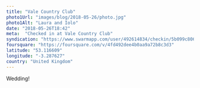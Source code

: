 ```yaml
---
title: "Vale Country Club"
photo1Url: "images/blog/2018-05-26/photo.jpg"
photo1Alt: "Laura and Iolo"
date: "2018-05-26T18:42"
meta:  "Checked in at Vale Country Club"
syndication: "https://www.swarmapp.com/user/492614834/checkin/5b099c806fd626002cd64836"
foursquare: "https://foursquare.com/v/4fd492dee4b0aa9a72b8c3d3"
latitude: "53.116609"
longitude: "-3.287627"
country: "United Kingdom"
---
```

Wedding!
